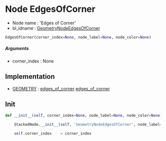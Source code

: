 # Node EdgesOfCorner

- Node name : 'Edges of Corner'
- bl_idname : [GeometryNodeEdgesOfCorner](https://docs.blender.org/api/current/bpy.types.GeometryNodeEdgesOfCorner.html)


``` python
EdgesOfCorner(corner_index=None, node_label=None, node_color=None)
```
##### Arguments

- corner_index : None

## Implementation

- [GEOMETRY](/docs/GeoNodes/GEOMETRY.md) : [edges_of_corner](/docs/GeoNodes/socket_GEOMETRY.md#edges_of_corner) [edges_of_corner](/docs/GeoNodes/socket_GEOMETRY.md#edges_of_corner)

## Init

``` python
def __init__(self, corner_index=None, node_label=None, node_color=None):

    StackedNode.__init__(self, 'GeometryNodeEdgesOfCorner', node_label=node_label, node_color=node_color)

    self.corner_index    = corner_index
```
